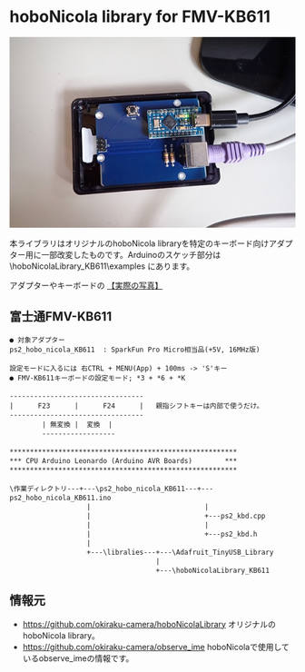 # hoboNicola library for FMV-KB611

![](assets/images/PS2_adapter.jpg)

本ライブラリはオリジナルのhoboNicola libraryを特定のキーボード向けアダプター用に一部改変したものです。Arduinoのスケッチ部分は \hoboNicolaLibrary_KB611\examples にあります。

アダプターやキーボードの [【実際の写真】](./assets/hobonicola_gallery.md)

## 富士通FMV-KB611
	● 対象アダプター
	ps2_hobo_nicola_KB611  : SparkFun Pro Micro相当品(+5V, 16MHz版)

	設定モードに入るには 右CTRL + MENU(App) + 100ms -> 'S'キー
	● FMV-KB611キーボードの設定モード; *3 + *6 + *K

	---------------------------------
	|      F23      |      F24      |	親指シフトキーは内部で使うだけ。
	---------------------------------
            | 無変換 |  変換  |
	        ------------------

	********************************************************
	*** CPU Arduino Leonardo (Arduino AVR Boards)        ***
	********************************************************

	\作業ディレクトリ---+---\ps2_hobo_nicola_KB611---+---ps2_hobo_nicola_KB611.ino
	                   |                            |
	                   |                            +---ps2_kbd.cpp
	                   |                            |
	                   |                            +---ps2_kbd.h
	                   |
	                   +---\libralies---+---\Adafruit_TinyUSB_Library
	                                    |
	                                    +---\hoboNicolaLibrary_KB611

## 情報元
* https://github.com/okiraku-camera/hoboNicolaLibrary オリジナルのhoboNicola library。 
* https://github.com/okiraku-camera/observe_ime hoboNicolaで使用しているobserve_imeの情報です。
